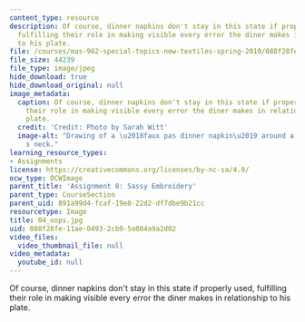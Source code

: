 ```yaml
---
content_type: resource
description: Of course, dinner napkins don't stay in this state if properly used,
  fulfilling their role in making visible every error the diner makes in relationship
  to his plate.
file: /courses/mas-962-special-topics-new-textiles-spring-2010/088f28fe11ae04932cb95a084a9a2d02_04_oops.jpg
file_size: 44239
file_type: image/jpeg
hide_download: true
hide_download_original: null
image_metadata:
  caption: Of course, dinner napkins don't stay in this state if properly used, fulfilling
    their role in making visible every error the diner makes in relationship to his
    plate.
  credit: 'Credit: Photo by Sarah Witt'
  image-alt: "Drawing of a \u2018faux pas dinner napkin\u2019 around a diner\u2019\
    s neck."
learning_resource_types:
- Assignments
license: https://creativecommons.org/licenses/by-nc-sa/4.0/
ocw_type: OCWImage
parent_title: 'Assignment 8: Sassy Embroidery'
parent_type: CourseSection
parent_uid: 891a99d4-fcaf-19e8-22d2-df7dbe9b21cc
resourcetype: Image
title: 04_oops.jpg
uid: 088f28fe-11ae-0493-2cb9-5a084a9a2d02
video_files:
  video_thumbnail_file: null
video_metadata:
  youtube_id: null
---
```

Of course, dinner napkins don't stay in this state if properly used, fulfilling their role in making visible every error the diner makes in relationship to his plate.